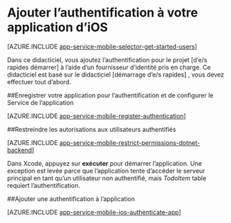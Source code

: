 <properties
    pageTitle="Ajouter une authentification sur iOS avec les applications Azure Mobile"
    description="Apprenez à utiliser les applications Azure Mobile pour authentifier les utilisateurs de votre application iOS via un grand nombre de fournisseurs d’identité, y compris les DAS, Google, Facebook, Twitter et Microsoft."
    services="app-service\mobile"
    documentationCenter="ios"
    authors="ysxu"
    manager="yochayk"
    editor=""/>

<tags
    ms.service="app-service-mobile"
    ms.workload="mobile"
    ms.tgt_pltfrm="mobile-ios"
    ms.devlang="dotnet"
    ms.topic="article"
    ms.date="10/01/2016"
    ms.author="yuaxu"/>

# <a name="add-authentication-to-your-ios-app"></a>Ajouter l’authentification à votre application d’iOS

[AZURE.INCLUDE [app-service-mobile-selector-get-started-users](../../includes/app-service-mobile-selector-get-started-users.md)]

Dans ce didacticiel, vous ajoutez l’authentification pour le projet [d’e/s rapides démarrer] à l’aide d’un fournisseur d’identité pris en charge. Ce didacticiel est basé sur le didacticiel [démarrage d’e/s rapides] , vous devez effectuer tout d’abord.

##<a name="register"></a>Enregistrer votre application pour l’authentification et de configurer le Service de l’application

[AZURE.INCLUDE [app-service-mobile-register-authentication](../../includes/app-service-mobile-register-authentication.md)]

##<a name="permissions"></a>Restreindre les autorisations aux utilisateurs authentifiés

[AZURE.INCLUDE [app-service-mobile-restrict-permissions-dotnet-backend](../../includes/app-service-mobile-restrict-permissions-dotnet-backend.md)]

Dans Xcode, appuyez sur **exécuter** pour démarrer l’application. Une exception est levée parce que l’application tente d’accéder le serveur principal en tant qu’un utilisateur non authentifié, mais _TodoItem_ table requiert l’authentification.

##<a name="add-authentication"></a>Ajouter une authentification à l’application

[AZURE.INCLUDE [app-service-mobile-ios-authenticate-app](../../includes/app-service-mobile-ios-authenticate-app.md)]


<!-- URLs. -->

[démarrage rapide d’e/s]: app-service-mobile-ios-get-started.md

[Azure portal]: https://portal.azure.com
